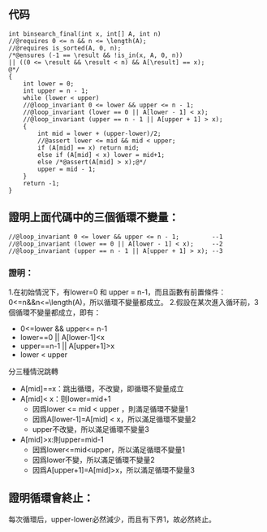 ## 代码
```cpp{.line-numbers}
int binsearch_final(int x, int[] A, int n)
//@requires 0 <= n && n <= \length(A);
//@requires is_sorted(A, 0, n);
/*@ensures (-1 == \result && !is_in(x, A, 0, n))
|| ((0 <= \result && \result < n) && A[\result] == x);
@*/
{ 
    int lower = 0;
    int upper = n - 1;
    while (lower < upper)
    //@loop_invariant 0 <= lower && upper <= n - 1;
    //@loop_invariant (lower == 0 || A[lower - 1] < x);
    //@loop_invariant (upper == n - 1 || A[upper + 1] > x);
    { 
        int mid = lower + (upper-lower)/2;
        //@assert lower <= mid && mid < upper;
        if (A[mid] == x) return mid;
        else if (A[mid] < x) lower = mid+1;
        else /*@assert(A[mid] > x);@*/
        upper = mid - 1;
    }
    return -1;
}
```

## 證明上面代碼中的三個循環不變量：
```cpp{.line-numbers}
//@loop_invariant 0 <= lower && upper <= n - 1;         --1
//@loop_invariant (lower == 0 || A[lower - 1] < x);     --2
//@loop_invariant (upper == n - 1 || A[upper + 1] > x); --3
```
### 證明：
1.在初始情況下，有lower=0 和 upper = n-1，而且函數有前置條件：0<=n&&n<=\length(A)，所以循環不變量都成立。
2.假設在某次進入循环前，3個循環不變量都成立，即有：
- 0<=lower && upper<= n-1
- lower==0 || A[lower-1]<x
- upper==n-1 || A[upper+1]>x
- lower < upper

分三種情況跳轉
- A[mid]==x：跳出循環，不改變，即循環不變量成立
- A[mid]< x：则lower=mid+1
    - 因爲lower <= mid < upper ，則滿足循環不變量1
    - 因爲A[lower-1]=A[mid] < x，所以滿足循環不變量2
    - upper不改變，所以滿足循環不變量3
- A[mid]>x:則upper=mid-1
    - 因爲lower<=mid<upper，所以滿足循環不變量1
    - 因爲lower不變，所以滿足循環不變量2
    - 因爲A[upper+1]=A[mid]>x，所以滿足循環不變量3


## 證明循環會終止：
每次循環后，upper-lower必然減少，而且有下界1，故必然終止。